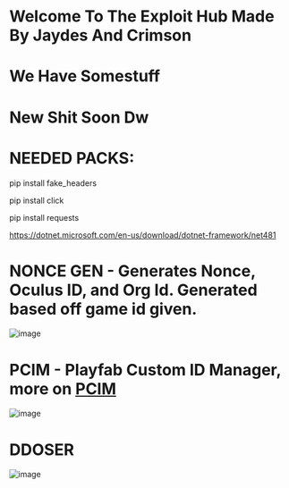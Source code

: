# Welcome To The Exploit Hub Made By Jaydes And Crimson
# We Have Somestuff
# New Shit Soon Dw

# NEEDED PACKS:
pip install fake_headers

pip install click

pip install requests

https://dotnet.microsoft.com/en-us/download/dotnet-framework/net481

# NONCE GEN - Generates Nonce, Oculus ID, and Org Id. Generated based off game id given. 

![image](https://media.discordapp.net/attachments/1351656743205077064/1353264776062701568/image.png?ex=67e10589&is=67dfb409&hm=2249e62e867ff13b93b6da471a0e0c98b2e5e27d9820a843120ada1e076812b8&=&format=webp&quality=lossless)

# PCIM - Playfab Custom ID Manager, more on [PCIM](https://github.com/crimsonlmaoo/PCIM/blob/main/README.md)

![image](https://github.com/user-attachments/assets/afd6ac13-945e-4d51-b7cc-f95040c3c98b)

# DDOSER

![image](https://github.com/user-attachments/assets/a68b0b72-e32b-423a-976e-e8839435f539)
